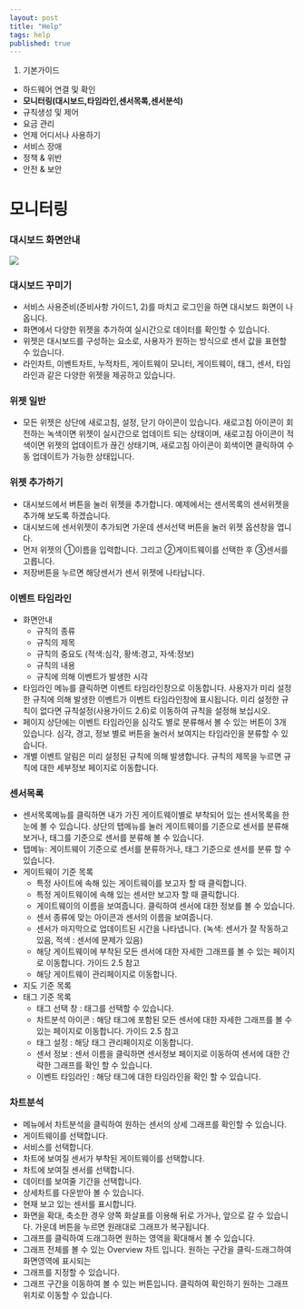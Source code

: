 ```yaml
---
layout: post
title: "Help"
tags: help
published: true
---
```


1. 기본가이드
* 하드웨어 연결 및 확인
* **모니터링(대시보드,타임라인,센서목록,센서분석)**
* 규칙생성 및 제어
* 요금 관리
* 언제 어디서나 사용하기
* 서비스 장애
* 정책 & 위반
* 안전 & 보안

# 모니터링

### 대시보드 화면안내
![](http://techblog.daliworks.net/assets/dashboard1.jpg)
### 대시보드 꾸미기
* 서비스 사용준비(준비사항 가이드1, 2)를 마치고 로그인을 하면 대시보드 화면이 나옵니다.
* 화면에서 다양한 위젯을 추가하여 실시간으로 데이터를 확인할 수 있습니다.
* 위젯은 대시보드를 구성하는 요소로, 사용자가 원하는 방식으로 센서 값을 표현할 수 있습니다.
* 라인차트, 이벤트차트, 누적차트, 게이트웨이 모니터, 게이트웨이, 태그, 센서, 타임라인과 같은 다양한 위젯을 제공하고 있습니다.

### 위젯 일반
* 모든 위젯은 상단에 새로고침, 설정, 닫기 아이콘이 있습니다. 새로고침 아이콘이 회전하는 녹색이면 위젯이 실시간으로 업데이트 되는 상태이며, 새로고침 아이콘이 적색이면 위젯의 업데이트가 끊긴 상태기며,  새로고침 아이콘이 회색이면 클릭하여 수동 업데이트가 가능한 상태입니다.

### 위젯 추가하기
* 대시보드에서 버튼을 눌러 위젯을 추가합니다. 예제에서는 센서목록의 센서위젯을 추가해 보도록 하겠습니다.
* 대시보드에 센서위젯이 추가되면 가운데 센서선택 버튼을 눌러 위젯 옵션창을 엽니다.
* 먼저 위젯의 ①이름을 입력합니다. 그리고 ②게이트웨이를 선택한 후 ③센서를 고릅니다.
* 저장버튼을 누르면 해당센서가 센서 위젯에 나타납니다.

### 이벤트 타임라인

* 화면안내
  - 규칙의 종류
  - 규칙의 제목
  - 규칙의 중요도 (적색:심각, 황색:경고, 자색:정보)
  - 규칙의 내용
  - 규칙에 의해 이벤트가 발생한 시각
* 타임라인 메뉴를 클릭하면 이벤트 타임라인창으로 이동합니다. 사용자가 미리 설정한 규칙에 의해 발생한 이벤트가 이벤트 타임라인창에 표시됩니다. 미리 설정한 규칙이 없다면 규칙설정(사용가이드 2.6)로 이동하여 규칙을 설정해 보십시오.
* 페이지 상단에는 이벤트 타임라인을 심각도 별로 분류해서 볼 수 있는 버튼이 3개 있습니다. 심각, 경고, 정보 별로 버튼을 눌러서 보여지는 타임라인을 분류할 수 있습니다.
* 개별 이벤트 알림은 미리 설정된 규칙에 의해 발생합니다. 규칙의 제목을 누르면 규칙에 대한 세부정보 페이지로 이동합니다.

### 센서목록

* 센서목록메뉴를 클릭하면 내가 가진 게이트웨이별로 부착되어 있는 센서목록을 한눈에 볼 수 있습니다. 상단의 탭메뉴를 눌러 게이트웨이를 기준으로 센서를 분류해 보거나, 태그를 기준으로 센서를 분류해 볼 수 있습니다.
* 탭메뉴: 게이트웨이 기준으로 센서를 분류하거나, 태그 기준으로 센서를 분류 할 수 있습니다.
* 게이트웨이 기준 목록
	* 특정 사이트에 속해 있는 게이트웨이를 보고자 할 때 클릭합니다.
	* 특정 게이트웨이에 속해 있는 센서만 보고자 할 때 클릭합니다.
	* 게이트웨이의 이름을 보여줍니다. 클릭하여 센서에 대한 정보를 볼 수 있습니다.
	* 센서 종류에 맞는 아이콘과 센서의 이름을 보여줍니다.
	* 센서가 마지막으로 업데이트된 시간을 나타냅니다. (녹색: 센서가 잘 작동하고 있음, 적색 : 센서에 문제가 있음)
	* 해당 게이트웨이에 부착된 모든 센서에 대한 자세한 그래프를 볼 수 있는 페이지로 이동합니다. 가이드 2.5 참고
	* 해당 게이트웨이 관리페이지로 이동합니다.
* 지도 기준 목록
* 태그 기준 목록
  * 태그 선택 창 : 태그를 선택할 수 있습니다.
  * 차트분석 아이콘 : 해당 태그에 포함된 모든 센서에 대한 자세한 그래프를 볼 수 있는 페이지로 이동합니다. 가이드 2.5 참고
  * 태그 설정 : 해당 태그 관리페이지로 이동합니다.
  * 센서 정보 : 센서 이름을 클릭하면 센서정보 페이지로 이동하여 센서에 대한 간략한 그래프를 확인 할 수 있습니다.
  * 이벤트 타임라인 : 해당 태그에 대한 타임라인을 확인 할 수 있습니다.

### 차트분석
  - 메뉴에서 차트분석을 클릭하여 원하는 센서의 상세 그래프를 확인할 수 있습니다.
  - 게이트웨이를 선택합니다.
  - 서비스를 선택합니다.
  - 차트에 보여질 센서가 부착된 게이트웨이를 선택합니다.
  - 차트에 보여질 센서를 선택합니다.
  - 데이터를 보여줄 기간을 선택합니다.
  - 상세차트를 다운받아 볼 수 있습니다.
  - 현재 보고 있는 센서를 표시합니다.
  - 화면을 확대, 축소한 경우 양쪽 화살표를 이용해 뒤로 가거나, 앞으로 갈 수 있습니다. 가운데 버튼을 누르면 원래대로 그래프가 복구됩니다.
  - 그래프를 클릭하여 드래그하면 원하는 영역을 확대해서 볼 수 있습니다.
  - 그래프 전체를 볼 수 있는 Overview 차트 입니다. 원하는 구간을 클릭-드래그하여 화면영역에 표시되는
  - 그래프를 지정할 수 있습니다.
  - 그래프 구간을 이동하여 볼 수 있는 버튼입니다. 클릭하여 확인하기 원하는 그래프 위치로 이동할 수 있습니다.

